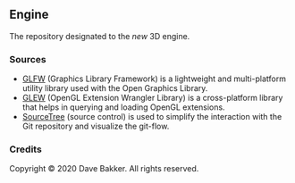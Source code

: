 ## Engine
The repository designated to the *new* 3D engine.

### Sources
- [GLFW](https://www.glfw.org/) (Graphics Library Framework) is a lightweight and multi-platform utility library used with the Open Graphics Library.
- [GLEW](http://glew.sourceforge.net/) (OpenGL Extension Wrangler Library) is a cross-platform library that helps in querying and loading OpenGL extensions.
- [SourceTree](https://www.sourcetreeapp.com/) (source control) is used to simplify the interaction with the Git repository and visualize the git-flow.

### Credits
Copyright © 2020 Dave Bakker. All rights reserved.
